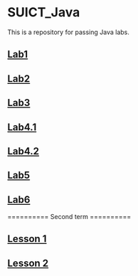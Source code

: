 # SUICT_Java
This is a repository for passing Java labs.
## [Lab1](https://github.com/SaogumiRonald/SUICT_Java/tree/main/Lab1)
## [Lab2](https://github.com/SaogumiRonald/SUICT_Java/tree/main/Lab2)
## [Lab3](https://github.com/SaogumiRonald/SUICT_Java/tree/main/Lab3)
## [Lab4.1](https://github.com/SaogumiRonald/SUICT_Java/tree/main/Lab4-1)
## [Lab4.2](https://github.com/SaogumiRonald/SUICT_Java/tree/main/Lab4-2)
## [Lab5](https://github.com/SaogumiRonald/SUICT_Java/tree/main/Lab5)
## [Lab6](https://github.com/SaogumiRonald/SUICT_Java/tree/main/Lab6)

========== Second term ==========
## [Lesson 1](https://github.com/SaogumiRonald/SUICT_Java/tree/main/Lesson%201)
## [Lesson 2](https://github.com/SaogumiRonald/SUICT_Java/tree/main/Lesson%202)
